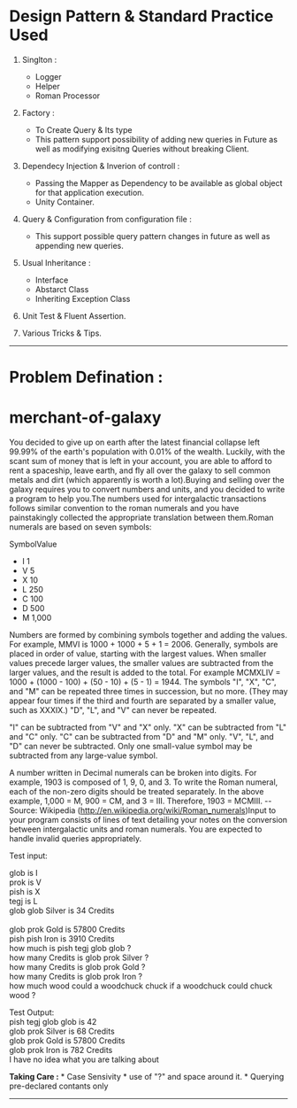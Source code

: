 <h1>Design Pattern & Standard Practice Used </h1>

1) Singlton :
      * Logger
      * Helper
      * Roman Processor

2) Factory :
      * To Create Query & Its type
      * This pattern support possibility of adding new queries in Future as well as modifying exisitng Queries without breaking Client.

3) Dependecy Injection & Inverion of controll :
      * Passing the Mapper as Dependency to be available as global object for that application execution.
      * Unity Container.
      
4) Query & Configuration from configuration file :
      * This support possible query pattern changes in future as well as appending new queries.

5) Usual Inheritance :
      * Interface
      * Abstarct Class
      * Inheriting Exception Class

6) Unit Test & Fluent Assertion.

7) Various Tricks & Tips.

_____________________________________________________________________________________________________


<h1>Problem Defination :</h1>

merchant-of-galaxy
========================

You decided to give up on earth after the latest financial collapse left 99.99% of the earth's population with 0.01% of the wealth. Luckily, with the scant sum of money that is left in your account, you are able to afford to rent a spaceship, leave earth, and fly all over the galaxy to sell common metals and dirt (which apparently is worth a lot).Buying and selling over the galaxy requires you to convert numbers and units, and you decided to write a program to help you.The numbers used for intergalactic transactions follows similar convention to the roman numerals and you have painstakingly collected the appropriate translation between them.Roman numerals are based on seven symbols:

SymbolValue

- I 1
- V 5
- X 10
- L 250
- C 100
- D 500
- M 1,000

Numbers are formed by combining symbols together and adding the values. For example, MMVI is 1000 + 1000 + 5 + 1 = 2006. Generally, symbols are placed in order of value, starting with the largest values. When smaller values precede larger values, the smaller values are subtracted from the larger values, and the result is added to the total. For example MCMXLIV = 1000 + (1000 - 100) + (50 - 10) + (5 - 1) = 1944.
The symbols "I", "X", "C", and "M" can be repeated three times in succession, but no more. (They may appear four times if the third and fourth are separated by a smaller value, such as XXXIX.) "D", "L", and "V" can never be repeated.

"I" can be subtracted from "V" and "X" only. "X" can be subtracted from "L" and "C" only. "C" can be subtracted from "D" and "M" only. "V", "L", and "D" can never be subtracted.
Only one small-value symbol may be subtracted from any large-value symbol.

A number written in Decimal numerals can be broken into digits. For example, 1903 is composed of 1, 9, 0, and 3. To write the Roman numeral, each of the non-zero digits should be treated separately. In the above example, 1,000 = M, 900 = CM, and 3 = III. Therefore, 1903 = MCMIII.
-- Source: Wikipedia (http://en.wikipedia.org/wiki/Roman_numerals)Input to your program consists of lines of text detailing your notes on the conversion between intergalactic units and roman numerals. You are expected to handle invalid queries appropriately.

Test input:

glob is I<br />
prok is V<br />
pish is X<br />
tegj is L<br />
glob glob Silver is 34 Credits<br /><br />
glob prok Gold is 57800 Credits<br />
pish pish Iron is 3910 Credits<br />
how much is pish tegj glob glob ?<br />
how many Credits is glob prok Silver ?<br />
how many Credits is glob prok Gold ?<br />
how many Credits is glob prok Iron ?<br />
how much wood could a woodchuck chuck if a woodchuck could chuck wood ?


Test Output:<br />
pish tegj glob glob is 42<br />
glob prok Silver is 68 Credits<br />
glob prok Gold is 57800 Credits<br />
glob prok Iron is 782 Credits<br />
I have no idea what you are talking about<br />


<b>Taking Care :</b>
    * Case Sensivity
    * use of "?" and space around it.
    * Querying pre-declared contants only
________________________________________________________________________________________________________________________________



